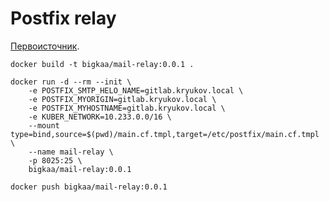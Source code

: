 # Postfix relay

[Первоисточник](https://www.iops.tech/blog/postfix-in-alpine-docker-container/).

```shell
docker build -t bigkaa/mail-relay:0.0.1 .
```

```shell
docker run -d --rm --init \
    -e POSTFIX_SMTP_HELO_NAME=gitlab.kryukov.local \
    -e POSTFIX_MYORIGIN=gitlab.kryukov.local \
    -e POSTFIX_MYHOSTNAME=gitlab.kryukov.local \
    -e KUBER_NETWORK=10.233.0.0/16 \
    --mount type=bind,source=$(pwd)/main.cf.tmpl,target=/etc/postfix/main.cf.tmpl \
    --name mail-relay \
    -p 8025:25 \
    bigkaa/mail-relay:0.0.1
```

```shell
docker push bigkaa/mail-relay:0.0.1
```